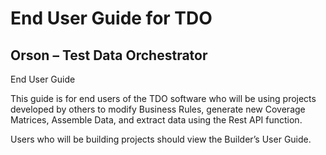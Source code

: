 # End User Guide for TDO

## Orson – Test Data Orchestrator

End User Guide

This guide is for end users of the TDO software who will be using projects developed by others to modify Business Rules, generate new Coverage Matrices, Assemble Data, and extract data using the Rest API function.

&#x20;Users who will be building projects should view the Builder’s User Guide.
